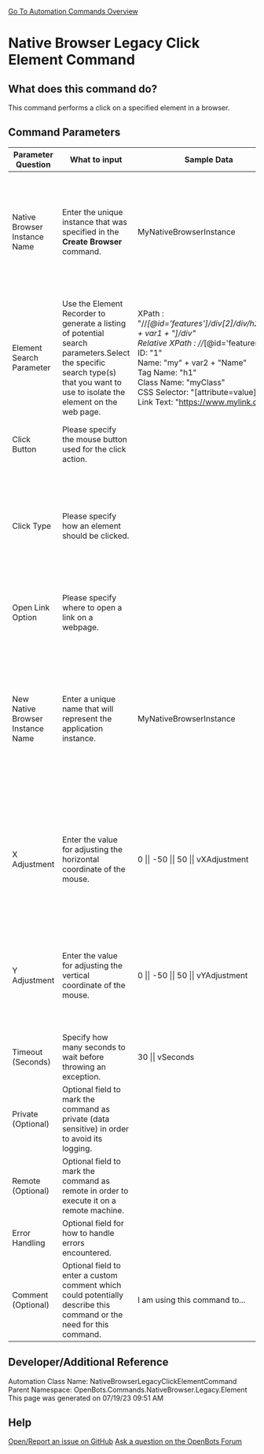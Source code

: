 <!--TITLE: Native Browser Legacy Click Element Command -->
<!-- SUBTITLE: a command in the Native Browser Commands\Legacy\Element group. -->
[Go To Automation Commands Overview](/automation-commands)


# Native Browser Legacy Click Element Command


## What does this command do?
This command performs a click on a specified element in a browser.


## Command Parameters
| Parameter Question   	| What to input  	|  Sample Data 	| Remarks  	|
| ---                    | ---               | ---           | ---       |
|Native Browser Instance Name|Enter the unique instance that was specified in the **Create Browser** command.|MyNativeBrowserInstance|Failure to enter the correct instance name or failure to first call the **Create Browser** command will cause an error.|
|Element Search Parameter|Use the Element Recorder to generate a listing of potential search parameters.Select the specific search type(s) that you want to use to isolate the element on the web page.|XPath : "//*[@id='features']/div[2]/div/h2/div[" + var1 + "]/div"<br>Relative XPath : //*[@id='features']<br>ID: "1"<br>Name: "my" + var2 + "Name"<br>Tag Name: "h1"<br>Class Name: "myClass"<br>CSS Selector: "[attribute=value]"<br>Link Text: "https://www.mylink.com/"|If multiple parameters are enabled, an attempt will be made to find the element(s) that match(es) all the selected parameters.|
|Click Button|Please specify the mouse button used for the click action.|||
|Click Type|Please specify how an element should be clicked.||If selected, *Simulate Click* will simulate a background click using javascript. Otherwise it will be a regular mouse click.|
|Open Link Option|Please specify where to open a link on a webpage.||This will only affect elements that contain a link.|
|New Native Browser Instance Name|Enter a unique name that will represent the application instance.|MyNativeBrowserInstance|This unique name allows you to refer to the instance by name in future commands, ensuring that the commands you specify run against the correct application.|
|X Adjustment|Enter the value for adjusting the horizontal coordinate of the mouse.|0 \|\| -50 \|\| 50 \|\| vXAdjustment|This number will be added to the horizontal axis pixel location of the provided element to adjust click position.|
|Y Adjustment|Enter the value for adjusting the vertical coordinate of the mouse.|0 \|\| -50 \|\| 50 \|\| vYAdjustment|This number will be added to the vertical axis pixel location of the provided element to adjust click position.|
|Timeout (Seconds)|Specify how many seconds to wait before throwing an exception.|30 \|\| vSeconds||
|Private (Optional)|Optional field to mark the command as private (data sensitive) in order to avoid its logging.|||
|Remote (Optional)|Optional field to mark the command as remote in order to execute it on a remote machine.|||
|Error Handling|Optional field for how to handle errors encountered.|||
|Comment (Optional)|Optional field to enter a custom comment which could potentially describe this command or the need for this command.|I am using this command to...||


## Developer/Additional Reference
Automation Class Name: NativeBrowserLegacyClickElementCommand
Parent Namespace: OpenBots.Commands.NativeBrowser.Legacy.Element
This page was generated on 07/19/23 09:51 AM


## Help
[Open/Report an issue on GitHub](https://github.com/OpenBotsAI/OpenBots.Studio/issues/new)
[Ask a question on the OpenBots Forum](https://openbots.ai/forums/)
